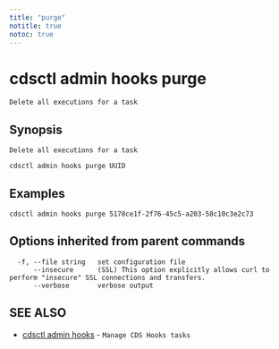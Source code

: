 ```yaml
---
title: "purge"
notitle: true
notoc: true
---
```

# cdsctl admin hooks purge

`Delete all executions for a task`

## Synopsis

`Delete all executions for a task`

```
cdsctl admin hooks purge UUID
```

## Examples

```
cdsctl admin hooks purge 5178ce1f-2f76-45c5-a203-58c10c3e2c73
```

## Options inherited from parent commands

```
  -f, --file string   set configuration file
      --insecure      (SSL) This option explicitly allows curl to perform "insecure" SSL connections and transfers.
      --verbose       verbose output
```

## SEE ALSO

* [cdsctl admin hooks](/docs/components/cdsctl/admin/hooks/)	 - `Manage CDS Hooks tasks`

